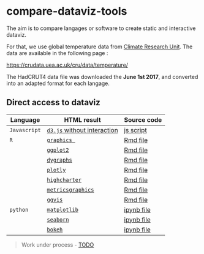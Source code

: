 # compare-dataviz-tools

The aim is to compare langages or software to create static and interactive dataviz.

For that, we use global temperature data from [Climate Research Unit](http://www.cru.uea.ac.uk/). The data are available in the following page :

<https://crudata.uea.ac.uk/cru/data/temperature/>

The HadCRUT4 data file was downloaded the **June 1st 2017**, and converted into an adapted format for each langage.

## Direct access to dataviz

Language | HTML result | Source code
-|-|-
`Javascript` | [`d3.js` without interaction](js/d3-static.html) | [js script](js/d3-static.js)
`R` | [`graphics `](r/graphics.html) | [Rmd file](r/graphics.Rmd)
    | [`ggplot2`](r/ggplot2.html) | [Rmd file](r/ggplot2.Rmd)
    | [`dygraphs`](r/dygraphs.html) | [Rmd file](r/dygraphs.Rmd)
    | [`plotly`](r/plotly.html) | [Rmd file](r/plotly.Rmd)
    | [`highcharter`](r/highcharter.html) | [Rmd file](r/highcharter.Rmd)
    | [`metricsgraphics`](r/metricsgraphics.html) | [Rmd file](r/metricsgraphics.Rmd)
    | [`ggvis`](r/ggvis.html) | [Rmd file](r/ggvis.Rmd)
 `python` | [`matplotlib`](python/matplotlib.html) | [ipynb file](python/matplotlib.ipynb)
          | [`seaborn`](python/seaborn.html) | [ipynb file](python/seaborn.ipynb)
          | [`bokeh`](python/bokeh.html) | [ipynb file](python/bokeh.ipynb)

 
> Work under process - [TODO](TODO)

